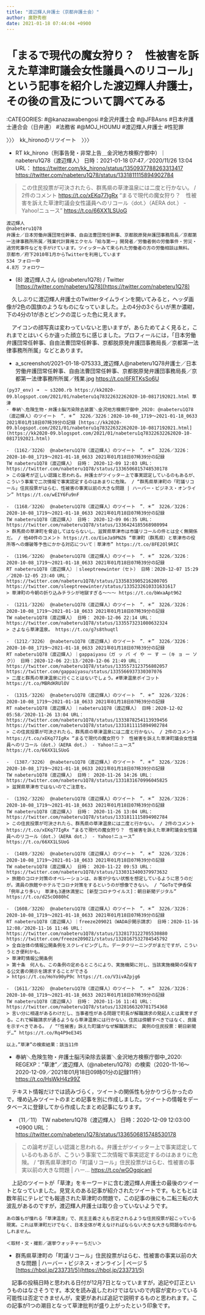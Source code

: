 ```yaml
---
title: "渡辺輝人弁護士（京都弁護士会）"
author: 廣野秀樹
date: 2021-01-18 07:44:04 +0900
---
```


# 「まるで現代の魔女狩り？　性被害を訴えた草津町議会女性議員へのリコール」という記事を紹介した渡辺輝人弁護士，その後の言及について調べてみる

:CATEGORIES: #@kanazawabengosi #金沢弁護士会 #@JFBAsns #日本弁護士連合会（日弁連） #法務省 #@MOJ_HOUMU #渡辺輝人弁護士 #性犯罪

〉〉〉　kk_hironoのリツイート　〉〉〉  
- RT kk_hirono（刑事告発・非常上告＿金沢地方検察庁御中）｜nabeteru1Q78（渡辺輝人） 日時：2021-01-18 07:47／2020/11/26 13:04 URL： https://twitter.com/kk_hirono/status/1350937788263313417 https://twitter.com/nabeteru1Q78/status/1331811115894902784  
> この住民投票が可決されたら、群馬県の草津温泉には二度と行かない。 / 2件のコメント https://t.co/xEKq77IgRx “まるで現代の魔女狩り？　性被害を訴えた草津町議会女性議員へのリコール〈dot.〉（AERA dot.） - Yahoo!ニュース” https://t.co/66XX1LSUoG  

```
渡辺輝人
@nabeteru1Q78
弁護士／日本労働弁護団常任幹事、自由法曹団常任幹事、京都脱原発弁護団事務局長／京都第一法律事務所所属／残業代計算用エクセル「給与第一」開発者／労働者側の労働事件・労災・過労死事件などを手がけています。ツイッターみて来られた労働者の方の労働相談は無料。
京都市／府下2010年1月からTwitterを利用しています
534 フォロー中
4.8万 フォロワー
```

- (8) 渡辺輝人さん (@nabeteru1Q78) / Twitter [https://twitter.com/nabeteru1Q78](https://twitter.com/nabeteru1Q78)

　久しぶりに渡辺輝人弁護士のTwitterタイムラインを開いてみると，ヘッダ画像が2色の国旗のようなものになっていました。上の4分の3ぐらいが黒か濃紺，下の4分の1が赤とピンクの混じった色に見えます。

　アイコンの顔写真は変わっていないと思いますが，あらためてよく見ると，これまでとはいくらか違った顔立ちに感じました。プロフィールには，「日本労働弁護団常任幹事、自由法曹団常任幹事、京都脱原発弁護団事務局長／京都第一法律事務所所属」などとあります。

- a_screenshot/2021-01-18-075333_渡辺輝人@nabeteru1Q78弁護士／日本労働弁護団常任幹事、自由法曹団常任幹事、京都脱原発弁護団事務局長／京都第一法律事務所所属／残業.jpg https://t.co/6FRTKsSo6U

```
(py37_env) ➜  ~ s3200.rb https://kk2020-09.blogspot.com/2021/01/nabeteru1q78322632262020-10-0817192021.html 草津
- 奉納＼危険生物・弁護士脳汚染除去装置＼金沢地方検察庁御中_2020: @nabeteru1Q78（渡辺輝人）のツイート　”．＊”　3226／3226：2020-10-08_1719〜2021-01-18_0633　2021年01月18日07時39分の記録 [https://kk2020-09.blogspot.com/2021/01/nabeteru1q78322632262020-10-0817192021.html](https://kk2020-09.blogspot.com/2021/01/nabeteru1q78322632262020-10-0817192021.html)
  
- （1162／3226） @nabeteru1Q78（渡辺輝人）のツイート　”．＊”　3226／3226：2020-10-08_1719〜2021-01-18_0633 2021年01月18日07時39分の記録  
TW nabeteru1Q78（渡辺輝人） 日時： 2020-12-09 12:03 URL： https://twitter.com/nabeteru1Q78/status/1336506815748530178  
> この論考が正しい認識と思われる。弁護士がツイッター上で事実認定しているのもあるが、こういう事案で二次情報で事実認定するのはあまりに危険。 / “群馬県草津町の「町議リコール」住民投票がはらむ、性被害の事実以前の大きな問題 | ハーバー・ビジネス・オンライン” https://t.co/wEIY6Fu9nF    
  
- （1168／3226） @nabeteru1Q78（渡辺輝人）のツイート　”．＊”　3226／3226：2020-10-08_1719〜2021-01-18_0633 2021年01月18日07時39分の記録  
TW nabeteru1Q78（渡辺輝人） 日時： 2020-12-09 06:35 URL： https://twitter.com/nabeteru1Q78/status/1336424185568980994  
> 群馬県の草津町を脅迫してはならないし、滋賀県草津市は市議リコールの件とは全く無関係だ。 / 他40件のコメント https://t.co/EieJa9PNZ6 “草津町（群馬県）と草津市の役所等への爆破等予告にかかる対応について｜草津市” https://t.co/8FE2Ol9RIC    
  
- （1196／3226） @nabeteru1Q78（渡辺輝人）のツイート　”．＊”　3226／3226：2020-10-08_1719〜2021-01-18_0633 2021年01月18日07時39分の記録  
RT nabeteru1Q78（渡辺輝人）｜sleeptreewinter（セト） 日時：2020-12-07 15:29／2020-12-05 23:40 URL： https://twitter.com/nabeteru1Q78/status/1335833905216200705 https://twitter.com/sleeptreewinter/status/1335232610331631617  
> 草津町の今朝の折り込みチラシが地獄すぎる～～～ https://t.co/bWxaApt962    
  
- （1211／3226） @nabeteru1Q78（渡辺輝人）のツイート　”．＊”　3226／3226：2020-10-08_1719〜2021-01-18_0633 2021年01月18日07時39分の記録  
TW nabeteru1Q78（渡辺輝人） 日時： 2020-12-06 22:14 URL： https://twitter.com/nabeteru1Q78/status/1335573231080632324  
> さよなら草津温泉。 https://t.co/g7s8thuqtl    
  
- （1212／3226） @nabeteru1Q78（渡辺輝人）のツイート　”．＊”　3226／3226：2020-10-08_1719〜2021-01-18_0633 2021年01月18日07時39分の記録  
RT nabeteru1Q78（渡辺輝人）｜gappaiyasu（ガ ッ パ イ や ー す ー（キ ョ ー ソ ク）） 日時：2020-12-06 22:13／2020-12-06 21:49 URL： https://twitter.com/nabeteru1Q78/status/1335573123756802057 https://twitter.com/gappaiyasu/status/1335566937330307076  
> 二度と群馬の草津温泉に行くことはないでしょう。#草津温泉ボイコット https://t.co/MBRdKRUlOV    
  
- （1315／3226） @nabeteru1Q78（渡辺輝人）のツイート　”．＊”　3226／3226：2020-10-08_1719〜2021-01-18_0633 2021年01月18日07時39分の記録  
RT nabeteru1Q78（渡辺輝人）｜nabeteru1Q78（渡辺輝人） 日時：2020-12-02 05:58／2020-11-26 13:04 URL： https://twitter.com/nabeteru1Q78/status/1333878254113939456 https://twitter.com/nabeteru1Q78/status/1331811115894902784  
> この住民投票が可決されたら、群馬県の草津温泉には二度と行かない。 / 2件のコメント https://t.co/xEKq77IgRx “まるで現代の魔女狩り？　性被害を訴えた草津町議会女性議員へのリコール〈dot.〉（AERA dot.） - Yahoo!ニュース” https://t.co/66XX1LSUoG    
  
- （1387／3226） @nabeteru1Q78（渡辺輝人）のツイート　”．＊”　3226／3226：2020-10-08_1719〜2021-01-18_0633 2021年01月18日07時39分の記録  
TW nabeteru1Q78（渡辺輝人） 日時： 2020-11-26 14:26 URL： https://twitter.com/nabeteru1Q78/status/1331831670996045825  
> 滋賀県草津市ではないのでご注意を。    
  
- （1392／3226） @nabeteru1Q78（渡辺輝人）のツイート　”．＊”　3226／3226：2020-10-08_1719〜2021-01-18_0633 2021年01月18日07時39分の記録  
TW nabeteru1Q78（渡辺輝人） 日時： 2020-11-26 13:04 URL： https://twitter.com/nabeteru1Q78/status/1331811115894902784  
> この住民投票が可決されたら、群馬県の草津温泉には二度と行かない。 / 2件のコメント https://t.co/xEKq77IgRx “まるで現代の魔女狩り？　性被害を訴えた草津町議会女性議員へのリコール〈dot.〉（AERA dot.） - Yahoo!ニュース” https://t.co/66XX1LSUoG    
  
- （1489／3226） @nabeteru1Q78（渡辺輝人）のツイート　”．＊”　3226／3226：2020-10-08_1719〜2021-01-18_0633 2021年01月18日07時39分の記録  
TW nabeteru1Q78（渡辺輝人） 日時： 2020-11-22 09:53 URL： https://twitter.com/nabeteru1Q78/status/1330313400379973632  
> 旅館のコロナ対策のオペレーションは、お客が少ない状態を想定しているように思うのだが。満員の旅館やホテルでコロナ対策をするというのが想像できない。 / “GoToで伊香保「例年より多い」　草津も3連休満室に [新型コロナウイルス]：朝日新聞デジタル” https://t.co/d25cO080hC    
  
- （1608／3226） @nabeteru1Q78（渡辺輝人）のツイート　”．＊”　3226／3226：2020-10-08_1719〜2021-01-18_0633 2021年01月18日07時39分の記録  
RT nabeteru1Q78（渡辺輝人）｜freeze209021（WADA＠開示請求） 日時：2020-11-16 12:08／2020-11-16 11:46 URL： https://twitter.com/nabeteru1Q78/status/1328173122705530880 https://twitter.com/freeze209021/status/1328167532784545792  
> 全自治体の情報公開条例をスクレイピングした。データクリーニングがまだですが，こういうとき便利かも。    
> 草津町情報公開条例    
> 第十条　何人も、この条例の定めるところにより、実施機関に対し、当該実施機関の保有する公文書の開示を請求することができる    
> https://t.co/HoYo90yP9c https://t.co/V3ivAZpjg6    
  
- （1611／3226） @nabeteru1Q78（渡辺輝人）のツイート　”．＊”　3226／3226：2020-10-08_1719〜2021-01-18_0633 2021年01月18日07時39分の記録  
TW nabeteru1Q78（渡辺輝人） 日時： 2020-11-16 11:41 URL： https://twitter.com/nabeteru1Q78/status/1328166320781754368  
> 言い分に相違があるわけだし、当事者性がある問題で町長が解職請求の発起人とは異常すぎる。これで解職請求が通るようなら草津温泉には行かない。住民は傍観すべきではなく、良識を示すべきである。 / “「性被害」訴えた町議がなぜ解職請求に　異例の住民投票：朝日新聞デ…” https://t.co/Rq4P9eE34S    

以上，”草津”の検索結果：該当11件

```

- 奉納＼危険生物・弁護士脳汚染除去装置＼金沢地方検察庁御中_2020: REGEXP：”草津”／渡辺輝人（@nabeteru1Q78）の検索（2020-11-16〜2020-12-09／2021年01月18日09時01分の記録11件） https://t.co/HsWkH4z99Z

　テキスト情報だけでは読みづらく，ツイートの関係性も分かりづらかったので，埋め込みツイートのまとめ記事を別に作成しました。ツイートの情報をデータベースに登録してから作成したまとめ記事になります。

 - （11／11） TW nabeteru1Q78（渡辺輝人） 日時：2020-12-09 12:03:00 +0900 URL： https://twitter.com/nabeteru1Q78/status/1336506815748530178  
> この論考が正しい認識と思われる。弁護士がツイッター上で事実認定しているのもあるが、こういう事案で二次情報で事実認定するのはあまりに危険。 / “群馬県草津町の「町議リコール」住民投票がはらむ、性被害の事実以前の大きな問題 | ハー… https://t.co/wGOgqjcanI

　上記のツイートが「草津」をキーワードに含む渡辺輝人弁護士の最後のツイートとなっていました。見覚えのある記事が紹介されたツイートです。もともとは数年前にテレビでも報道された草津町の問題で，この記事の後にも二転三転の大波乱があるのですが，渡辺輝人弁護士は取り合っていないようです。

```
あの誰もが憧れる「草津温泉」で、民主主義さえも否定されるような住民投票が起こっている現実。これは草津町だけでなく、日本全体が考えなければならない大きな大きな問題なのかもしれません。

＜取材・文・撮影／選挙ウォッチャーちだい＞
```

- 群馬県草津町の「町議リコール」住民投票がはらむ、性被害の事実以前の大きな問題 | ハーバー・ビジネス・オンライン | ページ 5 [https://hbol.jp/233731/5](https://hbol.jp/233731/5)

　記事の投稿日時と思われる日付が12月7日となっていますが，追記や訂正というものはなさそうです。本文を読み返したわけではないので内容が変わっている可能性は否定できませんが，変更があれば追記で説明するものと思われます。この記事が1つの潮目となって草津批判が盛り上がったという印象です。

# 


